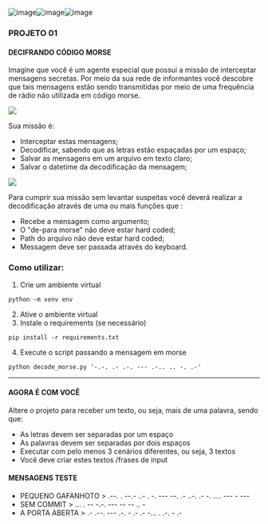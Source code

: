 ![image](https://github.com/user-attachments/assets/baf253a8-b392-4902-a1e1-350172168026)![image](https://github.com/user-attachments/assets/6973966b-c776-4c09-9339-e3ed4ae550f9)![image](https://github.com/user-attachments/assets/68aa6aef-cd4b-46dc-a89b-3074e8e33e09)

### PROJETO 01 
#### DECIFRANDO CÓDIGO MORSE

Imagine que você é um agente especial que possui a missão de interceptar mensagens secretas. Por meio da sua rede de informantes você descobre que tais mensagens estão sendo transmitidas por meio de uma frequência de rádio não utilizada em código morse.

<img src="../../imgs/projetos/missao_morse.png" style="max-width:500px; "/>


Sua missão é:
- Interceptar estas mensagens;
- Decodificar, sabendo que as letras estão espaçadas por um espaço;
- Salvar as mensagens em um arquivo em texto claro;
- Salvar o datetime da decodificação da mensagem;

<img src="../../imgs/projetos/morse.png" style="max-width:300px; "/>

Para cumprir sua missão sem levantar suspeitas você deverá realizar a decodificação através de uma ou mais funções que :
- Recebe a mensagem como argumento;
- O "de-para morse" não deve estar hard coded;
- Path do arquivo não deve estar hard coded;
- Messagem deve ser passada através do keyboard.

### Como utilizar:

1. Crie um ambiente virtual
```
python -m venv env
```
2. Ative o ambiente virtual
3. Instale o requirements (se necessário)
```
pip install -r requirements.txt
```
4. Execute o script passando a mensagem em morse
```
python decode_morse.py '-.-. .- .-. --- .-.. .. -. .-'
```

----

#### AGORA É COM VOCÊ
Altere o projeto para receber um texto, ou seja, mais de uma palavra, sendo que:
- As letras devem ser separadas por um espaço
- As palavras devem ser separadas por dois espaços
- Executar com pelo menos 3 cenários diferentes, ou seja, 3 textos
- Você deve criar estes textos /frases de input

#### MENSAGENS TESTE
- PEQUENO GAFANHOTO > .--. . --.- ..- . -. ---  --. .- ..-. .- -. .... --- - ---
- SEM COMMIT > ... . --  -.-. --- -- -- .. -
- A PORTA ABERTA > .-  .--. --- .-. - .-  .- -... . .-. - .-
